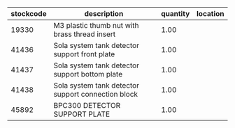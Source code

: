 |stockcode|description|quantity|location|
|---------|-----------|--------|--------|
|19330|M3 plastic thumb nut with brass thread insert|1.00||
|41436|Sola system tank detector support front plate|1.00||
|41437|Sola system tank detector support bottom plate|1.00||
|41438|Sola system tank detector support connection block|1.00||
|45892|BPC300 DETECTOR SUPPORT PLATE|1.00||

